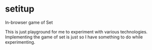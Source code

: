 # setitup
In-browser game of Set

This is just playground for me to experiment with various technologies. Implementing the game of set is just so I have something to do while experimenting.
